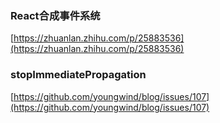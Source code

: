 
### React合成事件系统

[https://zhuanlan.zhihu.com/p/25883536](https://zhuanlan.zhihu.com/p/25883536)


### stopImmediatePropagation
[https://github.com/youngwind/blog/issues/107](https://github.com/youngwind/blog/issues/107)